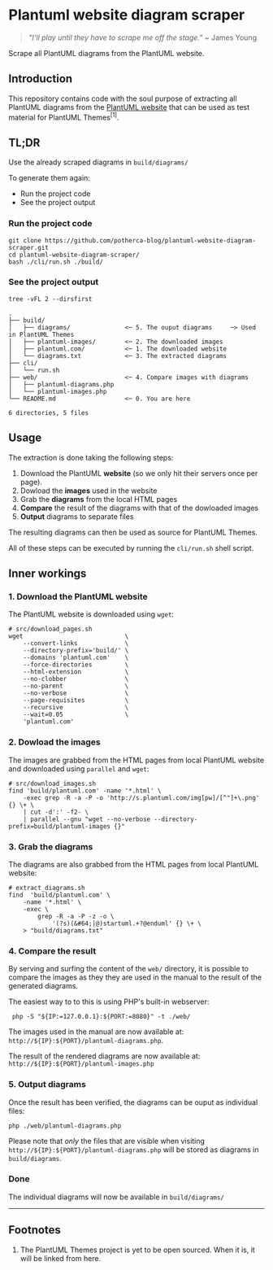 # Plantuml website diagram scraper

> _"I'll play until they have to scrape me off the stage."_
> ~ James Young

Scrape all PlantUML diagrams from the PlantUML website.

## Introduction

This repository contains code with the soul purpose of extracting all PlantUML
diagrams from the [PlantUML website](https://plantuml.com/) that can be used as
test material for PlantUML Themes<sup>[1]</sup>.

## TL;DR

Use the already scraped diagrams in `build/diagrams/`

To generate them again:

- Run the project code
- See the project output

### Run the project code

    git clone https://github.com/potherca-blog/plantuml-website-diagram-scraper.git
    cd plantuml-website-diagram-scraper/
    bash ./cli/run.sh ./build/

### See the project output

    tree -vFL 2 --dirsfirst

    .
    ├── build/
    │   ├── diagrams/               <─ 5. The ouput diagrams     ─> Used in PlantUML Themes
    │   ├── plantuml-images/        <─ 2. The downloaded images
    │   ├── plantuml.com/           <─ 1. The downloaded website
    │   └── diagrams.txt            <─ 3. The extracted diagrams
    ├── cli/
    │   └── run.sh
    ├── web/                        <─ 4. Compare images with diagrams
    │   ├── plantuml-diagrams.php
    │   └── plantuml-images.php
    └── README.md                   <─ 0. You are here

    6 directories, 5 files

## Usage

The extraction is done taking the following steps:

1. Download the PlantUML **website** (so we only hit their servers once per page).
2. Dowload the **images** used in the website
3. Grab the **diagrams** from the local HTML pages
4. **Compare** the result of the diagrams with that of the dowloaded images
5. **Output** diagrams to separate files

The resulting diagrams can then be used as source for PlantUML Themes.

All of these steps can be executed by running the `cli/run.sh` shell script.

## Inner workings

### 1. Download the PlantUML website

The PlantUML website is downloaded using `wget`:

    # src/download_pages.sh
    wget                            \
        --convert-links             \
        --directory-prefix='build/' \
        --domains 'plantuml.com'    \
        --force-directories         \
        --html-extension            \
        --no-clobber                \
        --no-parent                 \
        --no-verbose                \
        --page-requisites           \
        --recursive                 \
        --wait=0.05                 \
        'plantuml.com'

### 2. Dowload the images

The images are grabbed from the HTML pages from local PlantUML website and
downloaded using `parallel` and `wget`:

    # src/download_images.sh
    find 'build/plantuml.com' -name '*.html' \
        -exec grep -R -a -P -o 'http://s.plantuml.com/img[pw]/[^"]+\.png' {} \+ \
        | cut -d':' -f2- \
        | parallel --gnu "wget --no-verbose --directory-prefix=build/plantuml-images {}"

### 3. Grab the diagrams

The diagrams are also grabbed from the HTML pages from local PlantUML website:

    # extract_diagrams.sh
    find  'build/plantuml.com' \
        -name '*.html' \
        -exec \
            grep -R -a -P -z -o \
                '(?s)(&#64;|@)startuml.+?@enduml' {} \+ \
        > "build/diagrams.txt"

### 4. Compare the result

By serving and surfing the content of the `web/` directory, it is possible to
compare the images as they they are used in the manual to the result of the
generated diagrams.

The easiest way to to this is using PHP's built-in webserver:

     php -S "${IP:=127.0.0.1}:${PORT:=8080}" -t ./web/

The images used in the manual are now available at: `http://${IP}:${PORT}/plantuml-diagrams.php`.

The result of the rendered diagrams are now available at: `http://${IP}:${PORT}/plantuml-images.php`

### 5. Output diagrams

Once the result has been verified, the diagrams can be ouput as individual files:

    php ./web/plantuml-diagrams.php

Please note that _only_ the files that are visible when visiting `http://${IP}:${PORT}/plantuml-diagrams.php`
will be stored as diagrams in `build/diagrams`.

### Done

The individual diagrams will now be available in `build/diagrams/`

---

## Footnotes

1. The PlantUML Themes project is yet to be open sourced.
   When it is, it will be linked from here.
